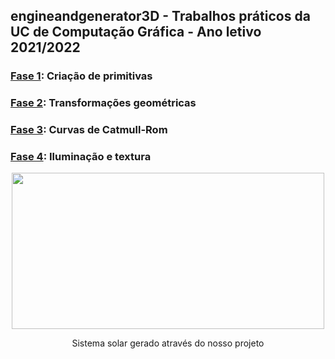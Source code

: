 ## engineandgenerator3D - Trabalhos práticos da UC de Computação Gráfica - Ano letivo 2021/2022
### [Fase 1](https://github.com/simaocunha71/CG_Projeto/blob/main/docs/relatorio_fase1.pdf): Criação de primitivas
### [Fase 2](https://github.com/simaocunha71/CG_Projeto/blob/main/docs/relatorio_fase2.pdf): Transformações geométricas
### [Fase 3](https://github.com/simaocunha71/CG_Projeto/blob/main/docs/relatorio_fase3.pdf): Curvas de Catmull-Rom
### [Fase 4](https://github.com/simaocunha71/CG_Projeto/blob/main/docs/relatorio_fase4.pdf): Iluminação e textura

<p align="center">
  <img width="500" height="250" src=https://user-images.githubusercontent.com/61991247/173856410-ff226d07-50b4-432a-ba9f-5c883fcf6ce6.png>
</p>
<div align="center">
  Sistema solar gerado através do nosso projeto
</div>
